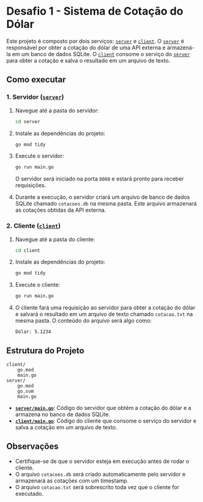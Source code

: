 # Desafio 1 - Sistema de Cotação do Dólar

Este projeto é composto por dois serviços: [`server`](server ) e [`client`](client ). O [`server`](server ) é responsável por obter a cotação do dólar de uma API externa e armazená-la em um banco de dados SQLite. O [`client`](client ) consome o serviço do [`server`](server ) para obter a cotação e salva o resultado em um arquivo de texto.

## Como executar

### 1. Servidor ([`server`](server ))

1. Navegue até a pasta do servidor:
   ```bash
   cd server
   ```

2. Instale as dependências do projeto:
   ```bash
   go mod tidy
   ```

3. Execute o servidor:
   ```bash
   go run main.go
   ```

   O servidor será iniciado na porta `8080` e estará pronto para receber requisições.

4. Durante a execução, o servidor criará um arquivo de banco de dados SQLite chamado `cotacoes.db` na mesma pasta. Este arquivo armazenará as cotações obtidas da API externa.

### 2. Cliente ([`client`](client ))

1. Navegue até a pasta do cliente:
   ```bash
   cd client
   ```

2. Instale as dependências do projeto:
   ```bash
   go mod tidy
   ```

3. Execute o cliente:
   ```bash
   go run main.go
   ```

4. O cliente fará uma requisição ao servidor para obter a cotação do dólar e salvará o resultado em um arquivo de texto chamado `cotacao.txt` na mesma pasta. O conteúdo do arquivo será algo como:
   ```
   Dólar: 5.1234
   ```

## Estrutura do Projeto

```
client/
    go.mod
    main.go
server/
    go.mod
    go.sum
    main.go
```

- **[`server/main.go`](server/main.go )**: Código do servidor que obtém a cotação do dólar e a armazena no banco de dados SQLite.
- **[`client/main.go`](client/main.go )**: Código do cliente que consome o serviço do servidor e salva a cotação em um arquivo de texto.

## Observações

- Certifique-se de que o servidor esteja em execução antes de rodar o cliente.
- O arquivo `cotacoes.db` será criado automaticamente pelo servidor e armazenará as cotações com um timestamp.
- O arquivo `cotacao.txt` será sobrescrito toda vez que o cliente for executado.